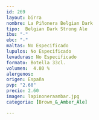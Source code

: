 ```yaml
---
id: 269
layout: birra
nombre: La Piñonera Belgian Dark
tipo:  Belgian Dark Strong Ale
ibu: "-"
ebc: "-"
maltas: No Especificado
lupulos: No Especificado
levaduras: No Especificado
formato: Botella 33cl.
volumen:  4.80 %
alergenos: 
origen: España
pvp: "2.60"
precio: 2.60
imagen: lapinoneraambar.jpg
categoria: [Brown_&_Amber_Ale]

---
```

